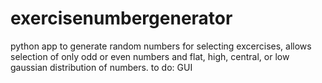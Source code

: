 # exercisenumbergenerator
python app to generate random numbers for selecting excercises, allows selection of only odd or even numbers and flat, high, central, or low gaussian distribution of numbers.
to do: GUI
